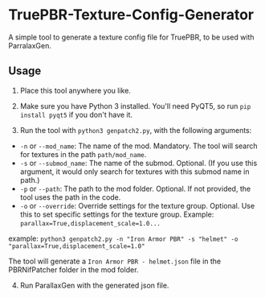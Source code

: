 # TruePBR-Texture-Config-Generator

A simple tool to generate a texture config file for TruePBR, to be used with ParralaxGen.

## Usage

1. Place this tool anywhere you like.

2. Make sure you have Python 3 installed. You'll need PyQT5, so run `pip install pyqt5` if you don't have it.

3. Run the tool with `python3 genpatch2.py`, with the following arguments:

- `-n` or `--mod_name`: The name of the mod. Mandatory.
    The tool will search for textures in the path `path/mod_name`.
- `-s` or `--submod_name`: The name of the submod. Optional. (If you use this argument, it would only search for textures with this submod name in path.)
- `-p` or `--path`: The path to the mod folder. Optional. If not provided, the tool uses the path in the code.
- `-o` or `--override`: Override settings for the texture group. Optional. Use this to set specific settings for the texture group. Example: `parallax=True,displacement_scale=1.0...`

example: `python3 genpatch2.py -n "Iron Armor PBR" -s "helmet" -o "parallax=True,displacement_scale=1.0"`

The tool will generate a `Iron Armor PBR - helmet.json` file in the PBRNifPatcher folder in the mod folder.

4. Run ParallaxGen with the generated json file.

